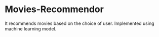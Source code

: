 # Movies-Recommendor
It recommends movies based on the choice of user. Implemented using machine learning model.
